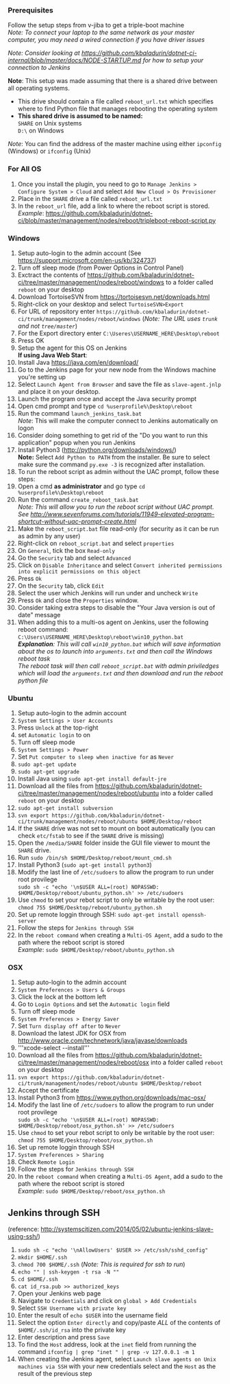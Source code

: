 ### Prerequisites

Follow the setup steps from v-jiba to get a triple-boot machine</br>
*Note: To connect your laptop to the same network as your master computer, you may need a wired connection if you have driver issues*

*Note: Consider looking at <https://github.com/kbaladurin/dotnet-ci-internal/blob/master/docs/NODE-STARTUP.md> for how to setup your connection to Jenkins*

**Note**: This setup was made assuming that there is a shared drive between all operating systems.</br>
 + This drive should contain a file called ```reboot_url.txt``` which specifies where to find Python file that manages rebooting the operating system</br>
 + **This shared drive is assumed to be named:**</br>
    ```SHARE``` on Unix systems</br>
    ```D:\``` on Windows

*Note*: You can find the address of the master machine using either ```ipconfig``` (Windows) or ```ifconfig``` (Unix)

### For All OS
1. Once you install the plugin, you need to go to ```Manage Jenkins > Configure System > Cloud``` and select ```Add New Cloud > Os Provisioner```
2. Place in the ```SHARE``` drive a file called ```reboot_url.txt``` 
3. In the ```reboot_url``` file, add a link to where the reboot script is stored.</br>
  *Example*: <https://github.com/kbaladurin/dotnet-ci/blob/master/management/nodes/reboot/tripleboot-reboot-script.py>

### Windows
1. Setup auto-login to the admin account (See <https://support.microsoft.com/en-us/kb/324737>)
2. Turn off sleep mode (from Power Options in Control Panel)
3. Exctract the contents of <https://github.com/kbaladurin/dotnet-ci/tree/master/management/nodes/reboot/windows> to a folder called ```reboot``` on your desktop
  1. Download TortoiseSVN from <https://tortoisesvn.net/downloads.html>
  2. Right-click on your desktop and select ```TurtoiseSVN>Export```
  3. For URL of repository enter ```https://github.com/kbaladurin/dotnet-ci/trunk/management/nodes/reboot/windows``` (*Note: The URL uses ```trunk``` and not ```tree/master```*)
  4. For the Export directory enter ```C:\Useres\USERNAME_HERE\Desktop\reboot```
  5. Press OK
4. Setup the agent for this OS on Jenkins</br>
	**If using Java Web Start**:
  1. Install Java <https://java.com/en/download/>
  2. Go to the Jenkins page for your new node from the Windows machine you're setting up
  3. Select ```Launch Agent from Browser``` and save the file as ```slave-agent.jnlp``` and place it on your desktop.
  4. Launch the program once and accept the Java security prompt
  5. Open cmd prompt and type ```cd %userprofile%\Desktop\reboot```
  6. Run the command ```launch_jenkins_task.bat```</br>
	*Note*: This will make the computer connect to Jenkins automatically on logon
5. Consider doing something to get rid of the "Do you want to run this application" popup when you run Jenkins
6. Install Python3 (<http://python.org/downloads/windows/>)</br>
	**Note:** Select ```Add Python to PATH``` from the installer. Be sure to select make sure the command ```py.exe -3``` is recognized after installation.
7. To run the reboot script as admin without the UAC prompt, follow these steps:
  1. Open a cmd **as administrator** and go type ```cd %userprofile%\Desktop\reboot```
  2. Run the command ```create_reboot_task.bat```</br>
		*Note: This will allow you to run the reboot script without UAC prompt. See <http://www.sevenforums.com/tutorials/11949-elevated-program-shortcut-without-uac-prompt-create.html>*
8. Make the ```reboot_script.bat``` file read-only (for security as it can be run as admin by any user)
  1. Right-click on ```reboot_script.bat``` and select ```properties```
  2. On ```General```, tick the box ```Read-only```
  3. Go the ```Security``` tab and select ```Advanced```
  4. Click on ```Disable Inheritance``` and select ```Convert inherited permissions into explicit permissions on this object```
  5. Press ```Ok```
  6. On the ```Security``` tab, click ```Edit```
  7. Select the user which Jenkins will run under and uncheck ```Write```
  8. Press ```Ok``` and close the ```Properties``` window.
9. Consider taking extra steps to disable the "Your Java version is out of date" message
10. When adding this to a multi-os agent on Jenkins, user the following reboot command: ```C:\Users\USERNAME_HERE\Desktop\reboot\win10_python.bat```</br>
		_**Explanation**:
		This will call ```win10_python.bat``` which will save information about the os to launch into ```arguments.txt``` and then call the Windows reboot task</br>
		The reboot task will then call ```reboot_script.bat``` with admin priviledges which will load the ```arguments.txt``` and then download and run the reboot python file_

### Ubuntu
1. Setup auto-login to the admin account
  1. ```System Settings > User Accounts```
  2. Press ```Unlock``` at the top-right
  3. set ```Automatic login``` to on
2. Turn off sleep mode
  1. ```System Settings > Power```
  2. Set ```Put computer to sleep when inactive for``` as ```Never```
3. ```sudo apt-get update```
4. ```sudo apt-get upgrade```
5. Install Java using ```sudo apt-get install default-jre```
6.  Download all the files from https://github.com/kbaladurin/dotnet-ci/tree/master/management/nodes/reboot/ubuntu into a folder called ```reboot``` on your desktop
  1. ```sudo apt-get install subversion```
  2. ```svn export https://github.com/kbaladurin/dotnet-ci/trunk/management/nodes/reboot/ubuntu $HOME/Desktop/reboot```</br>
7. If the ```SHARE``` drive was not set to mount on boot automatically (you can check ```etc/fstab``` to see if the ```SHARE``` drive is missing)
  1. Open the ```/media/SHARE``` folder inside the GUI file viewer to mount the ```SHARE``` drive.
  2. Run ```sudo /bin/sh $HOME/Desktop/reboot/mount_cmd.sh```</br>
8. Install Python3 (```sudo apt-get install python3```)
9. Modify the last line of ```/etc/sudoers``` to allow the program to run under root provilege</br>
  ```sudo sh -c "echo '\n$USER ALL=(root) NOPASSWD: $HOME/Desktop/reboot/ubuntu_python.sh' >> /etc/sudoers```
10. Use ```chmod``` to set your rebot script to only be writable by the root user:</br>
  ```chmod 755 $HOME/Desktop/reboot/ubuntu_python.sh```</br>
11. Set up remote loggin through SSH: ```sudo apt-get install openssh-server```
12. Follow the steps for ```Jenkins through SSH```
13. In the ```reboot command``` when creating a ```Multi-OS Agent```, add a sudo to the path where the reboot script is stored</br>
	*Example*: ```sudo $HOME/Desktop/reboot/ubuntu_python.sh```

### OSX
1. Setup auto-login to the admin account
  1. ```System Preferences > Users & Groups```
  2. Click the lock at the bottom left
  3. Go to ```Login Options``` and set the ```Automatic login``` field
2. Turn off sleep mode
  1. ```System Preferences > Energy Saver```
  2. Set ```Turn display off after``` to ```Never```
3. Download the latest JDK for OSX from <http://www.oracle.com/technetwork/java/javase/downloads>
4. '''xcode-select --install'''
5. Download all the files from https://github.com/kbaladurin/dotnet-ci/tree/master/management/nodes/reboot/osx into a folder called ```reboot``` on your desktop
  1. ```svn export https://github.com/kbaladurin/dotnet-ci/trunk/management/nodes/reboot/ubuntu $HOME/Desktop/reboot```
  2. Accept the certificate
6. Install Python3 from <https://www.python.org/downloads/mac-osx/>
7. Modify the last line of ```/etc/sudoers``` to allow the program to run under root provilege</br>
  ```sudo sh -c "echo '\n$USER ALL=(root) NOPASSWD: $HOME/Desktop/reboot/osx_python.sh' >> /etc/sudoers```
8. Use ```chmod``` to set your rebot script to only be writable by the root user:</br>
  ```chmod 755 $HOME/Desktop/reboot/osx_python.sh```</br>
9. Set up remote loggin through SSH
  1. ```System Preferences > Sharing```
  2. Check ```Remote Login```
10. Follow the steps for ```Jenkins through SSH```
11. In the ```reboot command``` when creating a ```Multi-OS Agent```, add a sudo to the path where the reboot script is stored</br>
	*Example*: ```sudo $HOME/Desktop/reboot/osx_python.sh```

## Jenkins through SSH</br>
  (reference: <http://systemscitizen.com/2014/05/02/ubuntu-jenkins-slave-using-ssh/>)</br>
  1. ```sudo sh -c "echo '\nAllowUsers' $USER >> /etc/ssh/sshd_config"```
  2. ```mkdir $HOME/.ssh```
  3. ```chmod 700 $HOME/.ssh``` (*Note: This is required for ssh to run*)
  4. ```echo "" | ssh-keygen -t rsa -N ""```
  5. ```cd $HOME/.ssh```
  5. ```cat id_rsa.pub >> authorized_keys```
  6. Open your Jenkins web page
  7. Navigate to ```Credentials``` and click on ```global > Add Credentials```
  8. Select ```SSH Username with private key```
  9. Enter the result of ```echo $USER``` into the username field
  10. Select the option ```Enter directly``` and copy/paste *ALL* of the contents of ```$HOME/.ssh/id_rsa``` into the private key
  11. Enter description and press ```Save```
  12. To find the ```Host``` address, look at the ```inet``` field from running the command ```ifconfig | grep "inet " | grep -v 127.0.0.1 -m 1```
  13. When creating the Jenkins agent, select ```Launch slave agents on Unix machines via SSH``` with your new credentials select and the ```Host``` as the result of the previous step